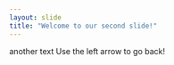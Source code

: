 ```yaml
---
layout: slide
title: "Welcome to our second slide!"
---
```

another text
Use the left arrow to go back!
